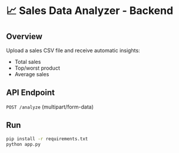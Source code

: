 
# 📈 Sales Data Analyzer - Backend

## Overview
Upload a sales CSV file and receive automatic insights:
- Total sales
- Top/worst product
- Average sales

## API Endpoint
`POST /analyze` (multipart/form-data)

## Run
```bash
pip install -r requirements.txt
python app.py
```
